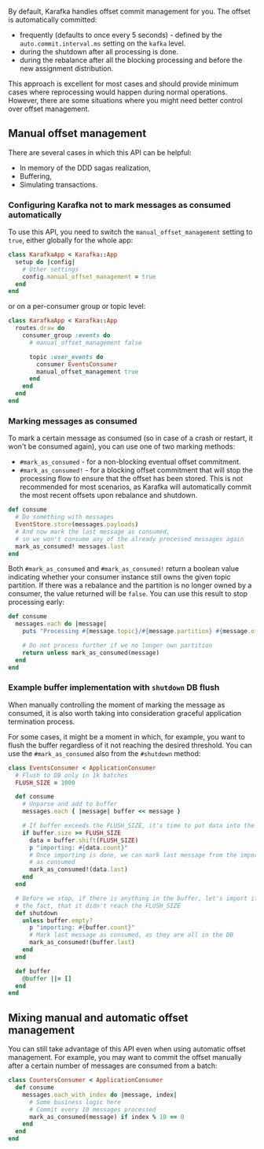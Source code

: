 By default, Karafka handles offset commit management for you. The offset is automatically committed:

- frequently (defaults to once every 5 seconds) - defined by the `auto.commit.interval.ms` setting on the `kafka` level.
- during the shutdown after all processing is done.
- during the rebalance after all the blocking processing and before the new assignment distribution.

This approach is excellent for most cases and should provide minimum cases where reprocessing would happen during normal operations. However, there are some situations where you might need better control over offset management.

## Manual offset management

There are several cases in which this API can be helpful:

- In memory of the DDD sagas realization,
- Buffering,
- Simulating transactions.

### Configuring Karafka not to mark messages as consumed automatically

To use this API, you need to switch the ```manual_offset_management``` setting to `true`, either globally for the whole app:

```ruby
class KarafkaApp < Karafka::App
  setup do |config|
    # Other settings
    config.manual_offset_management = true
  end
end
```

or on a per-consumer group or topic level:

```ruby
class KarafkaApp < Karafka::App
  routes.draw do
    consumer_group :events do
      # manual_offset_management false

      topic :user_events do
        consumer EventsConsumer
        manual_offset_management true
      end
    end
  end
end
```
### Marking messages as consumed

To mark a certain message as consumed (so in case of a crash or restart, it won't be consumed again), you can use one of two marking methods:

- ```#mark_as_consumed``` - for a non-blocking eventual offset commitment.
- ```#mark_as_consumed!``` - for a blocking offset commitment that will stop the processing flow to ensure that the offset has been stored. This is not recommended for most scenarios, as Karafka will automatically commit the most recent offsets upon rebalance and shutdown.

```ruby
def consume
  # Do something with messages
  EventStore.store(messages.payloads)
  # And now mark the last message as consumed,
  # so we won't consume any of the already processed messages again
  mark_as_consumed! messages.last
end
```

Both `#mark_as_consumed` and `#mark_as_consumed!` return a boolean value indicating whether your consumer instance still owns the given topic partition. If there was a rebalance and the partition is no longer owned by a consumer, the value returned will be `false`. You can use this result to stop processing early:

```ruby
def consume
  messages.each do |message|
    puts "Processing #{message.topic}/#{message.partition} #{message.offset}"

    # Do not process further if we no longer own partition
    return unless mark_as_consumed(message)
  end
end
```

### Example buffer implementation with ```shutdown``` DB flush

When manually controlling the moment of marking the message as consumed, it is also worth taking into consideration graceful application termination process.

For some cases, it might be a moment in which, for example, you want to flush the buffer regardless of it not reaching the desired threshold. You can use the ```#mark_as_consumed``` also from the `#shutdown` method:

```ruby
class EventsConsumer < ApplicationConsumer
  # Flush to DB only in 1k batches
  FLUSH_SIZE = 1000

  def consume
    # Unparse and add to buffer
    messages.each { |message| buffer << message }

    # If buffer exceeds the FLUSH_SIZE, it's time to put data into the DB
    if buffer.size >= FLUSH_SIZE
      data = buffer.shift(FLUSH_SIZE)
      p "importing: #{data.count}"
      # Once importing is done, we can mark last message from the imported set
      # as consumed
      mark_as_consumed!(data.last)
    end
  end

  # Before we stop, if there is anything in the buffer, let's import it despite
  # the fact, that it didn't reach the FLUSH_SIZE
  def shutdown
    unless buffer.empty?
      p "importing: #{buffer.count}"
      # Mark last message as consumed, as they are all in the DB
      mark_as_consumed!(buffer.last)
    end
  end

  def buffer
    @buffer ||= []
  end
end
```

## Mixing manual and automatic offset management

You can still take advantage of this API even when using automatic offset management. For example, you may want to commit the offset manually after a certain number of messages are consumed from a batch:

```ruby
class CountersConsumer < ApplicationConsumer
  def consume
    messages.each_with_index do |message, index|
      # Some business logic here
      # Commit every 10 messages processed
      mark_as_consumed(message) if index % 10 == 0
    end
  end
end
```
